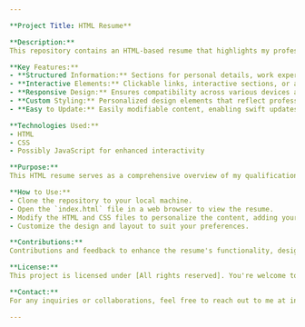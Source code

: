 ```yaml
---

**Project Title: HTML Resume**

**Description:**
This repository contains an HTML-based resume that highlights my professional experience, skills, education, and accomplishments. Built using HTML, CSS, and possibly JavaScript, this interactive resume offers a user-friendly interface for potential employers or collaborators to learn more about my background.

**Key Features:**
- **Structured Information:** Sections for personal details, work experience, education, skills, and projects.
- **Interactive Elements:** Clickable links, interactive sections, or animations to enhance user engagement.
- **Responsive Design:** Ensures compatibility across various devices and screen sizes.
- **Custom Styling:** Personalized design elements that reflect professionalism and creativity.
- **Easy to Update:** Easily modifiable content, enabling swift updates to reflect the latest information.

**Technologies Used:**
- HTML
- CSS
- Possibly JavaScript for enhanced interactivity

**Purpose:**
This HTML resume serves as a comprehensive overview of my qualifications, allowing potential employers or collaborators to quickly assess my skills and background. It's designed to be easily accessible and customizable, ensuring that it represents my professional profile effectively.

**How to Use:**
- Clone the repository to your local machine.
- Open the `index.html` file in a web browser to view the resume.
- Modify the HTML and CSS files to personalize the content, adding your own information, experience, and skills.
- Customize the design and layout to suit your preferences.

**Contributions:**
Contributions and feedback to enhance the resume's functionality, design, or content are welcome. Feel free to fork the repository, make changes, and create pull requests to suggest improvements.

**License:**
This project is licensed under [All rights reserved]. You're welcome to use, modify, and distribute the code as per the license terms.

**Contact:**
For any inquiries or collaborations, feel free to reach out to me at indrashismanna@gmail.com

---
```

